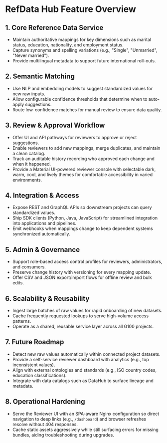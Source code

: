 # RefData Hub Feature Overview

## 1. Core Reference Data Service
- Maintain authoritative mappings for key dimensions such as marital status, education, nationality, and employment status.
- Capture synonyms and spelling variations (e.g., "Single", "Unmarried", "Never married").
- Provide multilingual metadata to support future international roll-outs.

## 2. Semantic Matching
- Use NLP and embedding models to suggest standardized values for new raw inputs.
- Allow configurable confidence thresholds that determine when to auto-apply suggestions.
- Route low-confidence matches for manual review to ensure data quality.

## 3. Review & Approval Workflow
- Offer UI and API pathways for reviewers to approve or reject suggestions.
- Enable reviewers to add new mappings, merge duplicates, and maintain a clean catalog.
- Track an auditable history recording who approved each change and when it happened.
- Provide a Material UI-powered reviewer console with selectable dark, warm, cool, and lively themes for comfortable accessibility in varied environments.

## 4. Integration & Access
- Expose REST and GraphQL APIs so downstream projects can query standardized values.
- Ship SDK clients (Python, Java, JavaScript) for streamlined integration into applications and pipelines.
- Emit webhooks when mappings change to keep dependent systems synchronized automatically.

## 5. Admin & Governance
- Support role-based access control profiles for reviewers, administrators, and consumers.
- Preserve change history with versioning for every mapping update.
- Offer CSV and JSON export/import flows for offline review and bulk edits.

## 6. Scalability & Reusability
- Ingest large batches of raw values for rapid onboarding of new datasets.
- Cache frequently requested lookups to serve high-volume access patterns.
- Operate as a shared, reusable service layer across all G100 projects.

## 7. Future Roadmap
- Detect new raw values automatically within connected project datasets.
- Provide a self-service reviewer dashboard with analytics (e.g., top inconsistent values).
- Align with external ontologies and standards (e.g., ISO country codes, education classifications).
- Integrate with data catalogs such as DataHub to surface lineage and metadata.

## 8. Operational Hardening
- Serve the Reviewer UI with an SPA-aware Nginx configuration so direct navigation to deep links (e.g., `/dashboard`) and
  browser refreshes resolve without 404 responses.
- Cache static assets aggressively while still surfacing errors for missing bundles, aiding troubleshooting during upgrades.
